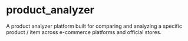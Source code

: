 # product_analyzer
A product analyzer platform built for comparing and analyzing a specific product / item across e-commerce platforms and official stores.
